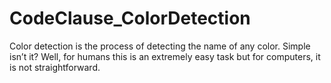 # CodeClause_ColorDetection
Color detection is the process of detecting the name of any color. Simple isn’t it? Well, for humans this is an extremely easy task but for computers, it is not straightforward. 
